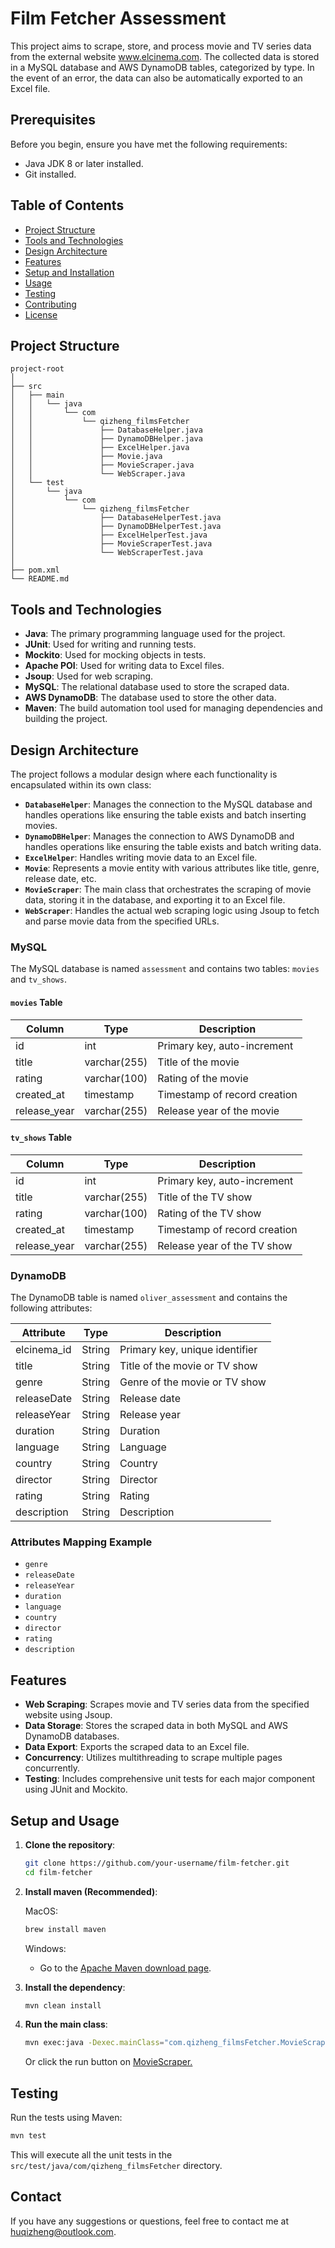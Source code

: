 
# Film Fetcher Assessment

This project aims to scrape, store, and process movie and TV series data 
from the external website www.elcinema.com. The collected data is stored 
in a MySQL database and AWS DynamoDB tables, categorized by type. In the 
event of an error, the data can also be automatically exported to an Excel file.

## Prerequisites

Before you begin, ensure you have met the following requirements:
- Java JDK 8 or later installed.
- Git installed.

## Table of Contents

- [Project Structure](#project-structure)
- [Tools and Technologies](#tools-and-technologies)
- [Design Architecture](#design-architecture)
- [Features](#features)
- [Setup and Installation](#setup-and-installation)
- [Usage](#usage)
- [Testing](#testing)
- [Contributing](#contributing)
- [License](#license)

## Project Structure

```
project-root
│
├── src
│   ├── main
│   │   └── java
│   │       └── com
│   │           └── qizheng_filmsFetcher
│   │               ├── DatabaseHelper.java
│   │               ├── DynamoDBHelper.java
│   │               ├── ExcelHelper.java
│   │               ├── Movie.java
│   │               ├── MovieScraper.java
│   │               └── WebScraper.java
│   └── test
│       └── java
│           └── com
│               └── qizheng_filmsFetcher
│                   ├── DatabaseHelperTest.java
│                   ├── DynamoDBHelperTest.java
│                   ├── ExcelHelperTest.java
│                   ├── MovieScraperTest.java
│                   └── WebScraperTest.java
│
├── pom.xml
└── README.md
```

## Tools and Technologies

- **Java**: The primary programming language used for the project.
- **JUnit**: Used for writing and running tests.
- **Mockito**: Used for mocking objects in tests.
- **Apache POI**: Used for writing data to Excel files.
- **Jsoup**: Used for web scraping.
- **MySQL**: The relational database used to store the scraped data.
- **AWS DynamoDB**: The database used to store the other data.
- **Maven**: The build automation tool used for managing dependencies and building the project.

## Design Architecture

The project follows a modular design where each functionality is encapsulated within its own class:

- **`DatabaseHelper`**: Manages the connection to the MySQL database and handles operations like ensuring the table exists and batch inserting movies.
- **`DynamoDBHelper`**: Manages the connection to AWS DynamoDB and handles operations like ensuring the table exists and batch writing data.
- **`ExcelHelper`**: Handles writing movie data to an Excel file.
- **`Movie`**: Represents a movie entity with various attributes like title, genre, release date, etc.
- **`MovieScraper`**: The main class that orchestrates the scraping of movie data, storing it in the database, and exporting it to an Excel file.
- **`WebScraper`**: Handles the actual web scraping logic using Jsoup to fetch and parse movie data from the specified URLs.

### MySQL

The MySQL database is named `assessment` and contains two tables: `movies` and `tv_shows`.

#### `movies` Table

| Column        | Type         | Description                    |
|---------------|--------------|--------------------------------|
| id            | int          | Primary key, auto-increment    |
| title         | varchar(255) | Title of the movie             |
| rating        | varchar(100) | Rating of the movie            |
| created_at    | timestamp    | Timestamp of record creation   |
| release_year  | varchar(255) | Release year of the movie      |

#### `tv_shows` Table

| Column        | Type         | Description                    |
|---------------|--------------|--------------------------------|
| id            | int          | Primary key, auto-increment    |
| title         | varchar(255) | Title of the TV show           |
| rating        | varchar(100) | Rating of the TV show          |
| created_at    | timestamp    | Timestamp of record creation   |
| release_year  | varchar(255) | Release year of the TV show    |

### DynamoDB

The DynamoDB table is named `oliver_assessment` and contains the following attributes:

| Attribute     | Type   | Description                       |
|---------------|--------|-----------------------------------|
| elcinema_id   | String | Primary key, unique identifier    |
| title         | String | Title of the movie or TV show     |
| genre         | String | Genre of the movie or TV show     |
| releaseDate   | String | Release date                      |
| releaseYear   | String | Release year                      |
| duration      | String | Duration                          |
| language      | String | Language                          |
| country       | String | Country                           |
| director      | String | Director                          |
| rating        | String | Rating                            |
| description   | String | Description                       |

### Attributes Mapping Example

- `genre`
- `releaseDate`
- `releaseYear`
- `duration`
- `language`
- `country`
- `director`
- `rating`
- `description`

## Features

- **Web Scraping**: Scrapes movie and TV series data from the specified website using Jsoup.
- **Data Storage**: Stores the scraped data in both MySQL and AWS DynamoDB databases.
- **Data Export**: Exports the scraped data to an Excel file.
- **Concurrency**: Utilizes multithreading to scrape multiple pages concurrently.
- **Testing**: Includes comprehensive unit tests for each major component using JUnit and Mockito.

## Setup and Usage

1. **Clone the repository**:
    ```sh
    git clone https://github.com/your-username/film-fetcher.git
    cd film-fetcher
    ```

2. **Install maven (Recommended)**:
   
   MacOS: 
    ```sh
    brew install maven
    ```
   
   Windows: 
   - Go to the [Apache Maven download page](https://maven.apache.org/download.cgi).


3. **Install the dependency**:
    ```sh
    mvn clean install
    ```

3. **Run the main class**:
    ```sh
    mvn exec:java -Dexec.mainClass="com.qizheng_filmsFetcher.MovieScraper"
    ```
   Or click the run button on [MovieScraper.](./src/main/java/com/qizheng_filmsFetcher/MovieScraper.java)

## Testing

Run the tests using Maven:

```sh
mvn test
```

This will execute all the unit tests in the `src/test/java/com/qizheng_filmsFetcher` directory.

## Contact

If you have any suggestions or questions, feel free to contact me at [huqizheng@outlook.com](mailto:huqizheng@outlook.com).